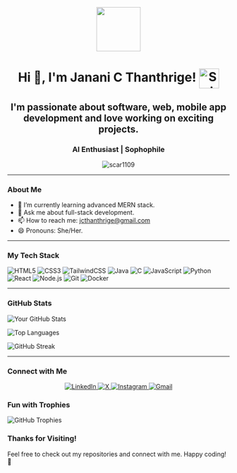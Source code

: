<p align="center"><picture align="center"><img align="center" src = "https://github.com/7oSkaaa/7oSkaaa/blob/main/Images/about_me.gif?raw=true" width = 100px></picture></p>

<h1 align="center">Hi 👋, I'm Janani C Thanthrige!   <img src="https://upload.wikimedia.org/wikipedia/commons/1/11/Flag_of_Sri_Lanka.svg" alt="Sri Lanka Flag" width="45" style="vertical-align:middle;"></h1> 

<h2 align="center">I'm passionate about software, web, mobile app development and love working on exciting projects.</h2>

<h3 align="center">AI Enthusiast | Sophophile</h3>

<p align="center"> <img src="https://komarev.com/ghpvc/?username=JananiChethana&label=Profile%20views&color=0e75b6&style=flat" alt="scar1109" /> </p>


---

### About Me
- 🌱 I’m currently learning advanced MERN stack.
- 💬 Ask me about full-stack development.
- 📫 How to reach me: jcthanthrige@gmail.com
- 😄 Pronouns: She/Her.
  
---

### My Tech Stack

![HTML5](https://img.shields.io/badge/-HTML5-E34F26?logo=html5&logoColor=white)
![CSS3](https://img.shields.io/badge/-CSS3-1572B6?logo=css3&logoColor=white)
![TailwindCSS](https://img.shields.io/badge/-Tailwind%20CSS-06B6D4?logo=tailwind-css&logoColor=white)
![Java](https://img.shields.io/badge/-Java-007396?logo=java&logoColor=white)
![C](https://img.shields.io/badge/-C-A8B9CC?logo=c&logoColor=white)
![JavaScript](https://img.shields.io/badge/-JavaScript-F7DF1E?logo=javascript&logoColor=black)
![Python](https://img.shields.io/badge/-Python-3776AB?logo=python&logoColor=white)
![React](https://img.shields.io/badge/-React-61DAFB?logo=react&logoColor=black)
![Node.js](https://img.shields.io/badge/-Node.js-339933?logo=node.js&logoColor=white)
![Git](https://img.shields.io/badge/-Git-F05032?logo=git&logoColor=white)
![Docker](https://img.shields.io/badge/-Docker-2496ED?logo=docker&logoColor=white)

---

### GitHub Stats

![Your GitHub Stats](https://github-readme-stats.vercel.app/api?username=jananichethana&show_icons=true&theme=radical)

![Top Languages](https://github-readme-stats.vercel.app/api/top-langs/?username=jananichethana&layout=compact&theme=radical)

![GitHub Streak](https://github-readme-streak-stats.herokuapp.com/?user=jananichethana&theme=radical)


---


### Connect with Me

<div align="center">
  <a href="https://linkedin.com/in/janani-thanthrige" target="_blank">
    <img src="https://img.shields.io/badge/LinkedIn-0077B5?style=for-the-badge&logo=linkedin&logoColor=white" alt="LinkedIn">
  </a>
  
  <a href="https://twitter.com/janani-thanthrige" target="_blank">
    <img src="https://img.shields.io/badge/X-1DA1F2?style=for-the-badge&logo=twitter&logoColor=white" alt="X">
  </a>
  
  <a href="https://instagram.com/janani-thanthrige" target="_blank">
    <img src="https://img.shields.io/badge/Instagram-E4405F?style=for-the-badge&logo=instagram&logoColor=white" alt="Instagram">
  </a>
  
  <a href="mailto:jcthanthrige@gmail.com" target="_blank">
    <img src="https://img.shields.io/badge/Gmail-D14836?style=for-the-badge&logo=gmail&logoColor=white" alt="Gmail">
  </a>
  
</div>


### Fun with Trophies

![GitHub Trophies](https://github-profile-trophy.vercel.app/?username=jananichethana&theme=onedark)


### Thanks for Visiting!

Feel free to check out my repositories and connect with me. Happy coding! 🚀
